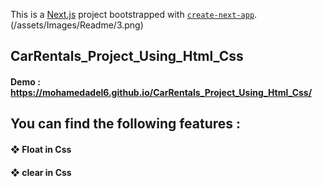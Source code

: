 This is a [Next.js](https://nextjs.org/) project bootstrapped with [`create-next-app`](https://github.com/vercel/next.js/tree/canary/packages/create-next-app).
(/assets/Images/Readme/3.png)
## CarRentals_Project_Using_Html_Css
#### Demo :  https://mohamedadel6.github.io/CarRentals_Project_Using_Html_Css/
## You can find the following features : 
####  ❖ Float in Css
####  ❖ clear in Css

